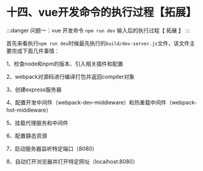 # 十四、vue开发命令的执行过程【拓展】

:::danger 问题一：vue 开发命令 `npm run dev` 输入后的执行过程【 拓展 】
:::

首先来看执行`npm run dev`时候最先执行的`build/dev-server.js`文件，该文件主要完成下面几件事情：

1、检查node和npm的版本、引入相关插件和配置

2、webpack对源码进行编译打包并返回compiler对象

3、创建express服务器

4、配置开发中间件（webpack-dev-middleware）和热重载中间件（webpack-hot-middleware）

5、挂载代理服务和中间件

6、配置静态资源

7、启动服务器监听特定端口（8080）

8、自动打开浏览器并打开特定网址（localhost:8080）